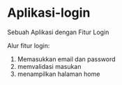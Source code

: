 # Aplikasi-login
Sebuah Aplikasi dengan Fitur Login

Alur fitur login:
1. Memasukkan email dan password
2. memvalidasi masukan
3. menampilkan halaman home

